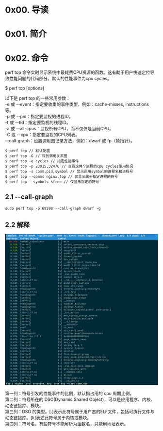 # 0x00. 导读

# 0x01. 简介

# 0x02. 命令

perf top 命令实时显示系统中最耗费CPU资源的函数。这有助于用户快速定位导致性能问题的代码部分。默认的性能事件为cpu cycles。

$ perf top [options]

以下是 perf top 的一些常用参数：  
-e 或 --event：指定要收集的事件类型，例如：cache-misses, instructions 等。  
-p 或 --pid：指定要监视的进程ID。  
-t 或 --tid：指定要监视的线程ID。  
-a 或 --all-cpus：监视所有CPU，而不仅仅是当前CPU。  
-C 或 --cpu：指定要监视的CPU列表。  
--call-graph：设置调用图记录方法，例如：dwarf 或 fp（帧指针）。  

```
$ perf top // 默认配置
$ perf top -G // 得到调用关系图
$ perf top -e cycles // 指定性能事件
$ perf top -p 23015,32476 // 查看这两个进程的cpu cycles使用情况
$ perf top -s comm,pid,symbol // 显示调用symbol的进程名和进程号
$ perf top --comms nginx,top // 仅显示属于指定进程的符号
$ perf top --symbols kfree // 仅显示指定的符号
```

## 2.1 --call-graph

```
sudo perf top -p 69598 --call-graph dwarf -g
```

## 2.2 解释

![Alt text](../../../pic/linux/perf/perf_top_example.png)


第一列：符号引发的性能事件的比例，默认指占用的 cpu 周期比例。  
第二列：符号所在的 DSO(Dynamic Shared Object)，可以是应用程序、内核、动态链接库、模块。  
第三列：DSO 的类型。[.]表示此符号属于用户态的ELF文件，包括可执行文件与动态链接库。[k]表述此符号属于内核或模块。  
第四列：符号名。有些符号不能解析为函数名，只能用地址表示。  